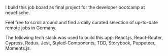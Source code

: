 I build this job board as final project for the developer bootcamp at neuefische.

Feel free to scroll around and find a daily curated selection of up-to-date remote jobs in Germany.

The following tech stack was used to build this app: 
React.js, React-Router, Cypress, Redux, Jest, Styled-Components, TDD, Storybook, Puppeteer, Moments.js.
